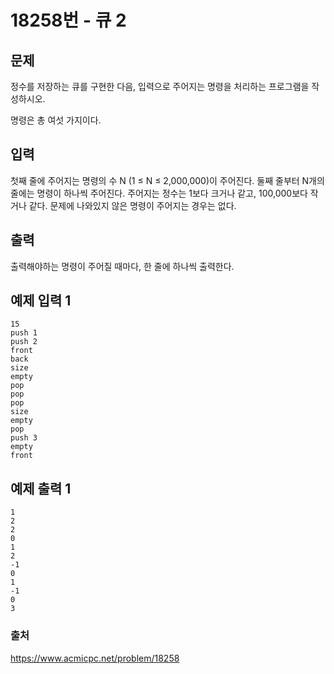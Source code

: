 # 18258번 - 큐 2   
## 문제   
정수를 저장하는 큐를&nbsp;구현한 다음, 입력으로 주어지는 명령을 처리하는 프로그램을 작성하시오.   
   
명령은 총 여섯 가지이다.   
   
## 입력   
첫째 줄에 주어지는 명령의 수 N (1 ≤ N ≤ 2,000,000)이 주어진다. 둘째 줄부터 N개의 줄에는 명령이 하나씩 주어진다. 주어지는 정수는 1보다 크거나 같고, 100,000보다 작거나 같다. 문제에 나와있지 않은 명령이 주어지는 경우는 없다.   
   
## 출력   
출력해야하는 명령이 주어질 때마다, 한 줄에 하나씩 출력한다.   
   
## 예제 입력 1   
```   
15
push 1
push 2
front
back
size
empty
pop
pop
pop
size
empty
pop
push 3
empty
front   
```   
## 예제 출력 1   
```   
1
2
2
0
1
2
-1
0
1
-1
0
3   
```   

### 출처
https://www.acmicpc.net/problem/18258